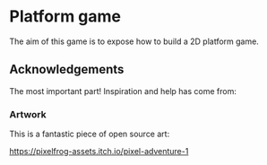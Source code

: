 # Platform game

The aim of this game is to expose how to build a 2D platform game.

## Acknowledgements

The most important part! Inspiration and help has come from:

### Artwork

This is a fantastic piece of open source art:

https://pixelfrog-assets.itch.io/pixel-adventure-1
